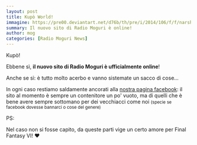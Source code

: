 ```yaml
---
layout: post
title: Kupò World!
immagine: https://pre00.deviantart.net/d76b/th/pre/i/2014/106/f/f/narshe_by_zano-d7djwuj.jpg
summary: Il nuovo sito di Radio Moguri è online!
author: mog
categories: [Radio Moguri News]
---
```


Kupò!

Ebbene sì, **il nuovo sito di Radio Moguri è ufficialmente online**!

Anche se sì: è tutto molto acerbo e vanno sistemate un sacco di cose...

In ogni caso restiamo saldamente ancorati alla [nostra pagina facebook](https://www.facebook.com/radiomoguri/): il sito al momento è sempre un contenitore un po' vuoto, ma di quelli che è bene avere sempre sottomano per dei vecchiacci come noi <small>(specie se facebook dovesse bannarci o cose del genere)</small>

PS:

Nel caso non si fosse capito, da queste parti vige un certo amore per Final Fantasy VI! ❤
